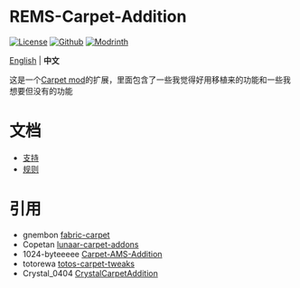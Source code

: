 # REMS-Carpet-Addition

[![License](https://img.shields.io/github/license/Hure-herd/REMS-Carpet-Addition)](http://www.gnu.org/licenses/lgpl-3.0.html)
[![Github](https://img.shields.io/github/downloads/Hure-herd/REMS-Carpet-Addition/total?color=161616&label=Github%20downloads&logo=github)](https://github.com/Hure-herd/REMS-Carpet-Addition/releases)
[![Modrinth](https://img.shields.io/modrinth/dt/175yf82Z?label=Modrinth%20Downloads)](https://modrinth.com/mod/rems-carpet-addition)

[English](README_EN.md) | **中文**

这是一个[Carpet mod](https://github.com/gnembon/fabric-carpet)的扩展，里面包含了一些我觉得好用移植来的功能和一些我想要但没有的功能

# 文档

- [支持](docs/support.md)
- [规则](docs/rules.md)

# 引用
- gnembon [fabric-carpet](https://github.com/gnembon/fabric-carpet)
- Copetan [lunaar-carpet-addons](https://github.com/Lunaar-SMP/lunaar-carpet-addons)
- 1024-byteeeee [Carpet-AMS-Addition](https://github.com/Minecraft-AMS/Carpet-AMS-Addition)
- totorewa [totos-carpet-tweaks](https://github.com/totorewa/totos-carpet-tweaks)
- Crystal_0404 [CrystalCarpetAddition](https://github.com/Crystal0404/CrystalCarpetAddition)
